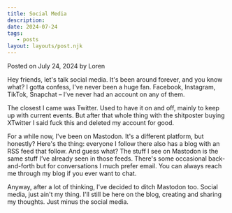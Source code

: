 ```yaml
---
title: Social Media
description:
date: 2024-07-24
tags:
   - posts
layout: layouts/post.njk
---
```


Posted on July 24, 2024 by Loren

Hey friends, let's talk social media. It's been around forever, and you know what? I gotta confess, I've never been a huge fan. Facebook, Instagram, TikTok, Snapchat – I’ve never had an account on any of them.

The closest I came was Twitter. Used to have it on and off, mainly to keep up with current events. But after that whole thing with the shitposter buying XTwitter I said fuck this and deleted my account for good.

For a while now, I've been on Mastodon. It's a different platform, but honestly? Here's the thing: everyone I follow there also has a blog with an RSS feed that follow. And guess what? The stuff I see on Mastodon is the same stuff I’ve already seen in those feeds. There's some occasional back-and-forth but for conversations I much prefer email. You can always reach me through my blog if you ever want to chat.

Anyway, after a lot of thinking, I've decided to ditch Mastodon too. Social media, just ain't my thing. I'll still be here on the blog, creating and sharing my thoughts. Just minus the social media.
